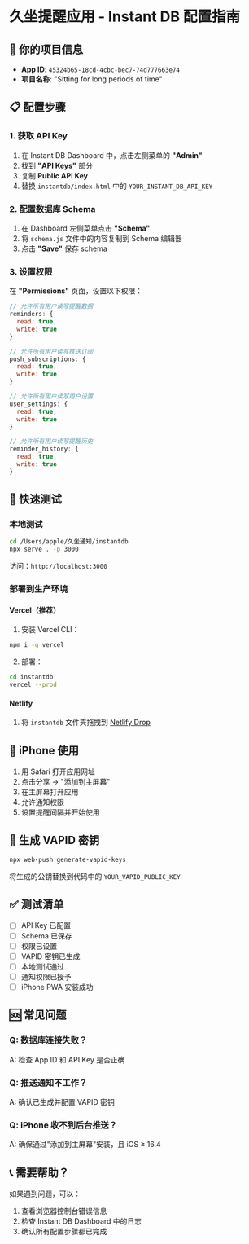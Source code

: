 # 久坐提醒应用 - Instant DB 配置指南

## 🎯 你的项目信息

- **App ID**: `45324b65-18cd-4cbc-bec7-74d777663e74`
- **项目名称**: "Sitting for long periods of time"

## 📋 配置步骤

### 1. 获取 API Key

1. 在 Instant DB Dashboard 中，点击左侧菜单的 **"Admin"**
2. 找到 **"API Keys"** 部分
3. 复制 **Public API Key**
4. 替换 `instantdb/index.html` 中的 `YOUR_INSTANT_DB_API_KEY`

### 2. 配置数据库 Schema

1. 在 Dashboard 左侧菜单点击 **"Schema"**
2. 将 `schema.js` 文件中的内容复制到 Schema 编辑器
3. 点击 **"Save"** 保存 schema

### 3. 设置权限

在 **"Permissions"** 页面，设置以下权限：

```javascript
// 允许所有用户读写提醒数据
reminders: {
  read: true,
  write: true
}

// 允许所有用户读写推送订阅
push_subscriptions: {
  read: true,
  write: true
}

// 允许所有用户读写用户设置
user_settings: {
  read: true,
  write: true
}

// 允许所有用户读写提醒历史
reminder_history: {
  read: true,
  write: true
}
```

## 🚀 快速测试

### 本地测试

```bash
cd /Users/apple/久坐通知/instantdb
npx serve . -p 3000
```

访问：`http://localhost:3000`

### 部署到生产环境

#### Vercel（推荐）

1. 安装 Vercel CLI：
```bash
npm i -g vercel
```

2. 部署：
```bash
cd instantdb
vercel --prod
```

#### Netlify

1. 将 `instantdb` 文件夹拖拽到 [Netlify Drop](https://app.netlify.com/drop)

## 📱 iPhone 使用

1. 用 Safari 打开应用网址
2. 点击分享 → "添加到主屏幕"
3. 在主屏幕打开应用
4. 允许通知权限
5. 设置提醒间隔并开始使用

## 🔧 生成 VAPID 密钥

```bash
npx web-push generate-vapid-keys
```

将生成的公钥替换到代码中的 `YOUR_VAPID_PUBLIC_KEY`

## ✅ 测试清单

- [ ] API Key 已配置
- [ ] Schema 已保存
- [ ] 权限已设置
- [ ] VAPID 密钥已生成
- [ ] 本地测试通过
- [ ] 通知权限已授予
- [ ] iPhone PWA 安装成功

## 🆘 常见问题

### Q: 数据库连接失败？
A: 检查 App ID 和 API Key 是否正确

### Q: 推送通知不工作？
A: 确认已生成并配置 VAPID 密钥

### Q: iPhone 收不到后台推送？
A: 确保通过"添加到主屏幕"安装，且 iOS ≥ 16.4

## 📞 需要帮助？

如果遇到问题，可以：
1. 查看浏览器控制台错误信息
2. 检查 Instant DB Dashboard 中的日志
3. 确认所有配置步骤都已完成




